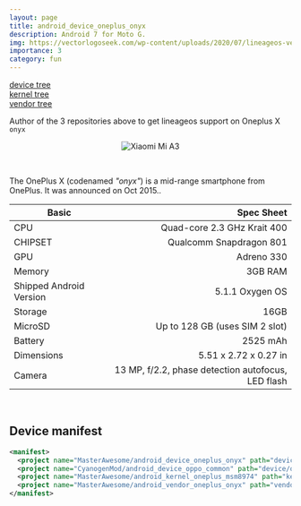 ```yaml
---
layout: page
title: android_device_oneplus_onyx
description: Android 7 for Moto G.
img: https://vectorlogoseek.com/wp-content/uploads/2020/07/lineageos-vector-logo.png
importance: 3
category: fun
---
```


[<i class="fab fa-github"></i> device tree](https://github.com/MasterAwesome/android_device_oneplus_onyx)\
[<i class="fab fa-github"></i> kernel tree](https://github.com/MasterAwesome/android_kernel_oneplus_msm8974)\
[<i class="fab fa-github"></i> vendor tree](https://github.com/MasterAwesome/android_vendor_oneplus_onyx)

Author of the 3 repositories above to get lineageos support on Oneplus X `onyx`

<center>
<img src="https://fdn2.gsmarena.com/vv/pics/oneplus/oneplus-x-3.jpg" alt="Xiaomi Mi A3" title="Xiaomi Mi A3" data-canonical-src="https://fdn2.gsmarena.com/vv/pics/oneplus/oneplus-x-3.jpg" style="max-width: 100%;">
</center>
<p>
&nbsp;
</p>

The OnePlus X (codenamed _"onyx"_) is a mid-range smartphone from OnePlus.
It was announced on Oct 2015..


Basic   | Spec Sheet
-------|-------------------------:
CPU     | Quad-core 2.3 GHz Krait 400
CHIPSET | Qualcomm Snapdragon 801
GPU     | Adreno 330
Memory  | 3GB RAM
Shipped Android Version | 5.1.1 Oxygen OS
Storage | 16GB
MicroSD | Up to 128 GB (uses SIM 2 slot)
Battery | 2525 mAh
Dimensions | 5.51 x 2.72 x 0.27 in
Camera  | 13 MP, f/2.2, phase detection autofocus, LED flash

<p>
&nbsp;
</p>

## Device manifest
```xml
<manifest>
  <project name="MasterAwesome/android_device_oneplus_onyx" path="device/oneplus/onyx" remote="github" revision="master"/>
  <project name="CyanogenMod/android_device_oppo_common" path="device/oppo/common" remote="github" />
  <project name="MasterAwesome/android_kernel_oneplus_msm8974" path="kernel/oneplus/msm8974" remote="github" revision="5.1.1" />
  <project name="MasterAwesome/android_vendor_oneplus_onyx" path="vendor/oneplus/onyx" remote="github" revision="master" />
</manifest>
```
